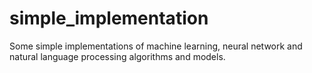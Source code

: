 # simple_implementation
Some simple implementations of machine learning, neural network and natural language processing algorithms and models.
